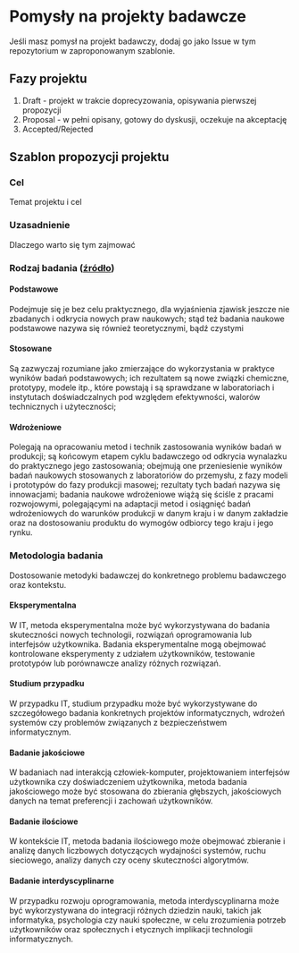 # Pomysły na projekty badawcze

Jeśli masz pomysł na projekt badawczy, dodaj go jako Issue w tym repozytorium w zaproponowanym szablonie.

## Fazy projektu

1. Draft - projekt w trakcie doprecyzowania, opisywania pierwszej propozycji
2. Proposal - w pełni opisany, gotowy do dyskusji, oczekuje na akceptację
3. Accepted/Rejected

## Szablon propozycji projektu

### Cel

Temat projektu i cel

### Uzasadnienie

Dlaczego warto się tym zajmować

### Rodzaj badania ([źródło](https://pl.wikipedia.org/wiki/Badania_naukowe))

#### Podstawowe

Podejmuje się je bez celu praktycznego, dla wyjaśnienia zjawisk jeszcze nie zbadanych i odkrycia nowych praw naukowych; stąd też badania naukowe podstawowe nazywa się również teoretycznymi, bądź czystymi

#### Stosowane

Są zazwyczaj rozumiane jako zmierzające do wykorzystania w praktyce wyników badań podstawowych; ich rezultatem są nowe związki chemiczne, prototypy, modele itp., które powstają i są sprawdzane w laboratoriach i instytutach doświadczalnych pod względem efektywności, walorów technicznych i użyteczności; 

#### Wdrożeniowe

Polegają na opracowaniu metod i technik zastosowania wyników badań w produkcji; są końcowym etapem cyklu badawczego od odkrycia wynalazku do praktycznego jego zastosowania; obejmują one przeniesienie wyników badań naukowych stosowanych z laboratoriów do przemysłu, z fazy modeli i prototypów do fazy produkcji masowej; rezultaty tych badań nazywa się innowacjami; badania naukowe wdrożeniowe wiążą się ściśle z pracami rozwojowymi, polegającymi na adaptacji metod i osiągnięć badań wdrożeniowych do warunków produkcji w danym kraju i w danym zakładzie oraz na dostosowaniu produktu do wymogów odbiorcy tego kraju i jego rynku.

### Metodologia badania

Dostosowanie metodyki badawczej do konkretnego problemu badawczego oraz kontekstu.

#### Eksperymentalna

W IT, metoda eksperymentalna może być wykorzystywana do badania skuteczności nowych technologii, rozwiązań oprogramowania lub interfejsów użytkownika. Badania eksperymentalne mogą obejmować kontrolowane eksperymenty z udziałem użytkowników, testowanie prototypów lub porównawcze analizy różnych rozwiązań.

#### Studium przypadku

W przypadku IT, studium przypadku może być wykorzystywane do szczegółowego badania konkretnych projektów informatycznych, wdrożeń systemów czy problemów związanych z bezpieczeństwem informatycznym.

#### Badanie jakościowe

W badaniach nad interakcją człowiek-komputer, projektowaniem interfejsów użytkownika czy doświadczeniem użytkownika, metoda badania jakościowego może być stosowana do zbierania głębszych, jakościowych danych na temat preferencji i zachowań użytkowników.

#### Badanie ilościowe

W kontekście IT, metoda badania ilościowego może obejmować zbieranie i analizę danych liczbowych dotyczących wydajności systemów, ruchu sieciowego, analizy danych czy oceny skuteczności algorytmów.

#### Badanie interdyscyplinarne

W przypadku rozwoju oprogramowania, metoda interdyscyplinarna może być wykorzystywana do integracji różnych dziedzin nauki, takich jak informatyka, psychologia czy nauki społeczne, w celu zrozumienia potrzeb użytkowników oraz społecznych i etycznych implikacji technologii informatycznych.


